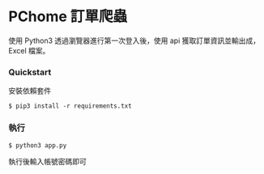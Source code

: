 # PChome 訂單爬蟲
使用 Python3 透過瀏覽器進行第一次登入後，使用 api 獲取訂單資訊並輸出成，Excel 檔案。

### Quickstart
安裝依賴套件
```
$ pip3 install -r requirements.txt
```

### 執行
```
$ python3 app.py
```
執行後輸入帳號密碼即可